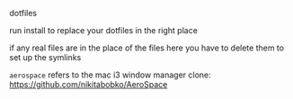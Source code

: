 dotfiles

run install to replace your dotfiles in the right place

if any real files are in the place of the files here you have to delete them to set up the symlinks

`aerospace` refers to the mac i3 window manager clone: https://github.com/nikitabobko/AeroSpace
